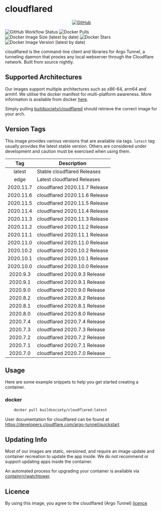 # cloudflared

<span style="display:block;text-align:center">[![GitHub](https://img.shields.io/static/v1.svg?color=db422a&logoColor=2a6bdb&style=for-the-badge&label=buildsociety&message=GitHub&logo=github)](https://github.com/buildsociety "view the source for all of our repositories.")</span>

![GitHub Workflow Status](https://img.shields.io/github/workflow/status/buildsociety/cloudflared/build?color=db422a&logoColor=FFFFFF&style=for-the-badge)
![Docker Pulls](https://img.shields.io/docker/pulls/buildsociety/cloudflared?color=db422a&logoColor=2a6bdb&style=for-the-badge)
![Docker Image Size (latest by date)](https://img.shields.io/docker/image-size/buildsociety/cloudflared?color=db422a&logoColor=2a6bdb&style=for-the-badge)
![Docker Stars](https://img.shields.io/docker/stars/buildsociety/cloudflared?color=db422a&logoColor=2a6bdb&style=for-the-badge)
![Docker Image Version (latest by date)](https://img.shields.io/docker/v/buildsociety/cloudflared?color=db422a&logoColor=2a6bdb&style=for-the-badge)

cloudflared is the command-line client and libraries for Argo Tunnel, a tunneling daemon that proxies any local webserver through the Cloudflare network. Built from source nightly.

## Supported Architectures
Our images support multiple architectures such as x86-64, arm64 and armhf. We utilise the docker manifest for multi-platform awareness. More information is available from docker [here](https://github.com/docker/distribution/blob/master/docs/spec/manifest-v2-2.md#manifest-list).

Simply pulling [buildsociety/cloudflared](https://github.com/buildsociety/cloudflared) should retrieve the correct image for your arch.

## Version Tags

This image provides various versions that are available via tags. `latest` tag usually provides the latest stable version. Others are considered under development and caution must be exercised when using them.

| Tag | Description |
| :----: | --- |
| latest | Stable cloudflared Releases |
| edge | Latest cloudflared Releases |
| 2020.11.7 | cloudflared 2020.11.7 Release |
| 2020.11.6 | cloudflared 2020.11.6 Release |
| 2020.11.5 | cloudflared 2020.11.5 Release |
| 2020.11.4 | cloudflared 2020.11.4 Release |
| 2020.11.3 | cloudflared 2020.11.3 Release |
| 2020.11.2 | cloudflared 2020.11.2 Release |
| 2020.11.1 | cloudflared 2020.11.1 Release |
| 2020.11.0 | cloudflared 2020.11.0 Release |
| 2020.10.2 | cloudflared 2020.10.2 Release |
| 2020.10.1 | cloudflared 2020.10.1 Release |
| 2020.10.0 | cloudflared 2020.10.0 Release |
| 2020.9.3 | cloudflared 2020.9.3 Release |
| 2020.9.1 | cloudflared 2020.9.1 Release |
| 2020.9.0 | cloudflared 2020.9.0 Release |
| 2020.8.2 | cloudflared 2020.8.2 Release |
| 2020.8.1 | cloudflared 2020.8.1 Release |
| 2020.8.0 | cloudflared 2020.8.0 Release |
| 2020.7.4 | cloudflared 2020.7.4 Release |
| 2020.7.3 | cloudflared 2020.7.3 Release |
| 2020.7.2 | cloudflared 2020.7.2 Release |
| 2020.7.1 | cloudflared 2020.7.1 Release |
| 2020.7.0 | cloudflared 2020.7.0 Release |

## Usage

Here are some example snippets to help you get started creating a container.

### docker

```bash
    docker pull buildsociety/cloudflared:latest
```

User documentation for cloudflared can be found at https://developers.cloudflare.com/argo-tunnel/quickstart

## Updating Info

Most of our images are static, versioned, and require an image update and container recreation to update the app inside. We do not recommend or support updating apps inside the container.

An automated process for upgrading your container is available via [containrrr/watchtower](https://github.com/containrrr/watchtower).

## Licence
By using this image, you agree to the cloudflared (Argo Tunnel) [licence](https://github.com/cloudflare/cloudflared/blob/master/LICENSE)

